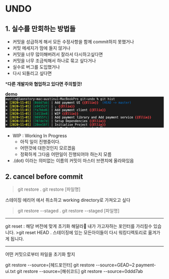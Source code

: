 # UNDO

## 1. 실수를 만회하는 방법들
- 커밋을 성급하게 해서 모든 수정사항을 함께 commit하지 못했거나
- 커밋 메세지가 맘에 들지 않거나
- 커밋을 너무 많이해버려서 잘라서 다시하고싶다면
- 커밋을 너무 조금씩해서 하나로 묶고 싶다거나
- 실수로 버그를 도입했거나 
- 다시 되돌리고 싶다면
  
***다른 개발자와 협업하고 있다면 주의할것!**


__demo__
![bad-commit](git/../picture/bad-commit.png)
- WIP : Working In Progress
   - 아직 일이 진행중이다.
   - 어떤것에 대한것인지 모르겠음
   - 정확하게 그다음 어떤일이 진행되어야 하는지 모름
- .(dot) 이라는 의미없는 이름의 커밋이 마스터 브랜치에 올라와있음

## 2. cancel before commit
>git restore .
>git restore [파일명]

스테이징 에리어 에서 취소하고 working directory로 가져오고 싶다
>git restore --staged .
>git restore --staged [파일명]

<hr>
git reset : 해당 버전에 맞게 초기화 해달라
내가 가고자하는 포인터를 가리킬수 있습니다.
>git reset HEAD .
스테이징에 있는 모든아이들이 다시 워킹디렉토리로 옮겨가게 됩니다.
<hr>
어떤 커밋으로부터 파일을 초기화 할지

git restore --source=[헤드포인터]
git restore --source=GEAD~2 payment-ui.txt
git restore --source=[해쉬코드]
git restore --source=0ddd7ab


